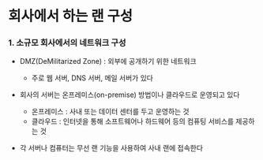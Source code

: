 # 회사에서 하는 랜 구성

### 1. 소규모 회사에서의 네트워크 구성
- DMZ(DeMilitarized Zone) : 외부에 공개하기 위한 네트워크
  - 주로 웹 서버, DNS 서버, 메일 서버가 있다

-  회사의 서버는 온프레미스(on-premise) 방법이나 클라우드로 운영되고 있다
    - 온프레미스 : 사내 또는 데이터 센터를 두고 운영하는 것
    - 클라우드 : 인터넷을 통해 소프트웨어나 하드웨어 등의 컴퓨팅 서비스를 제공하는 것
- 각 서버나 컴퓨터는 무선 랜 기능을 사용하여 사내 랜에 접속한다  
